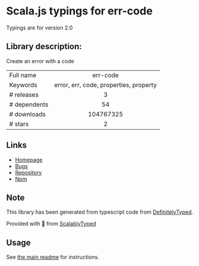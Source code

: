
# Scala.js typings for err-code

Typings are for version 2.0

## Library description:
Create an error with a code

|                    |                 |
| ------------------ | :-------------: |
| Full name          | err-code |
| Keywords           | error, err, code, properties, property |
| # releases         | 3 |
| # dependents       | 54 |
| # downloads        | 104767325 |
| # stars            | 2 |

## Links
- [Homepage](https://github.com/IndigoUnited/js-err-code#readme)
- [Bugs](https://github.com/IndigoUnited/js-err-code/issues/)
- [Repository](https://github.com/IndigoUnited/js-err-code)
- [Npm](https://www.npmjs.com/package/err-code)
    


## Note
This library has been generated from typescript code from [DefinitelyTyped](https://definitelytyped.org).

Provided with :purple_heart: from [ScalablyTyped](https://github.com/oyvindberg/ScalablyTyped)

## Usage
See [the main readme](../../readme.md) for instructions.



